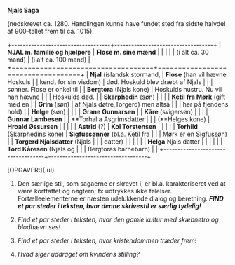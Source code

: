 **Njals Saga**

(nedskrevet ca. 1280. Handlingen kunne have fundet sted fra sidste
halvdel af 900-tallet frem til ca. 1015).

+-----------------------------------+-----------------------------------+
| **NJAL m. familie og hjælpere**   | **Flose m. sine mænd**            |
|                                   |                                   |
| (i alt ca. 30 mand)               | (i alt ca. 100 mand)              |
+===================================+===================================+
| **Njal** (islandsk stormand,      | **Flose** (han vil hævne Hoskuls  |
| kendt for sin visdom)             | død. Hoskuld blev dræbt af Njals  |
|                                   | sønner. Flose er onkel til        |
| **Bergtora** (Njals kone)         | Hoskulds hustru. Nu vil han hævne |
|                                   | Hoskulds død.                     |
| **Skarphedin** (søn)              |                                   |
|                                   | **Ketil fra Mørk** (gift med en   |
| **Grim** (søn)                    | af Njals døtre,Torgerd) men altså |
|                                   | her på fjendens hold)             |
| **Helge** (søn)                   |                                   |
|                                   | **Grane Gunnarsen**               |
| **Kåre** (svigersøn)              |                                   |
|                                   | **Gunnar Lambesen**               |
| **Torhalla Asgrimsdatter          |                                   |
| (**Helges kone)                   | **Hroald Øssursen**               |
|                                   |                                   |
| **Astrid** (?)                    | **Kol Torstensen**                |
|                                   |                                   |
| **Torhild** (Skarphedins kone)    | **Sigfussønner** (bl.a. Ketil fra |
|                                   | Mørk er en Sigfussøn)             |
| **Torgerd Njalsdatter** (Njals    |                                   |
| datter)                           |                                   |
|                                   |                                   |
| **Helga** Njals datter            |                                   |
|                                   |                                   |
| **Tord Kåresen** (Njals og        |                                   |
| Bergtoras barnebarn)              |                                   |
+-----------------------------------+-----------------------------------+

[OPGAVER:]{.ul}

1.  Den særlige stil, som sagaerne er skrevet i, er bl.a. karakteriseret
    ved at være kortfattet og nøgtern; fx udtrykkes ikke følelser.
    Fortælleelementerne er næsten udelukkende dialog og beretning.
    ***FIND et par steder i teksten, hvor denne skrivestil er særlig
    tydelig!***

2.  *Find et par steder i teksten, hvor den gamle kultur med skæbnetro
    og blodhævn ses!*

3.  *Find et par steder i teksten, hvor kristendommen træder frem!*

4.  *Hvad siger uddraget om kvindens stilling?*
